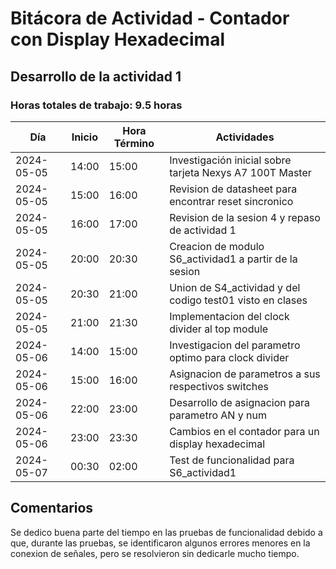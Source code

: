 # Bitácora de Actividad - Contador con Display Hexadecimal

## Desarrollo de la actividad 1
### Horas totales de trabajo: 9.5 horas

| Día       | Inicio  | Hora Término | Actividades                                                      |
|-----------|---------|--------------|------------------------------------------------------------------|
| 2024-05-05| 14:00   | 15:00        | Investigación inicial sobre tarjeta Nexys A7 100T Master          |
| 2024-05-05| 15:00   | 16:00        | Revision de datasheet para encontrar reset sincronico             |
| 2024-05-05| 16:00   | 17:00        | Revision de la sesion 4 y repaso de actividad 1                   |
| 2024-05-05| 20:00   | 20:30        | Creacion de modulo S6_actividad1 a partir de la sesion            |
| 2024-05-05| 20:30   | 21:00        | Union de S4_actividad y del codigo test01 visto en clases         |
| 2024-05-05| 21:00   | 21:30        | Implementacion del clock divider al top module                    |
| 2024-05-06| 14:00   | 15:00        | Investigacion del parametro optimo para clock divider             |
| 2024-05-06| 15:00   | 16:00        | Asignacion de parametros a sus respectivos switches               |
| 2024-05-06| 22:00   | 23:00        | Desarrollo de asignacion para parametro AN y num                  |
| 2024-05-06| 23:00   | 23:30        | Cambios en el contador para un display hexadecimal                |
| 2024-05-07| 00:30   | 02:00        | Test de funcionalidad para S6_actividad1                          |

## Comentarios
Se dedico buena parte del tiempo en las pruebas de funcionalidad debido a que, durante las pruebas, se identificaron algunos errores menores en la conexion de señales, pero se resolvieron sin dedicarle mucho tiempo.
